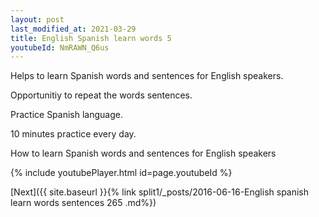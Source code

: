```yaml
---
layout: post
last_modified_at: 2021-03-29
title: English Spanish learn words 5 
youtubeId: NmRAWN_Q6us
---
```

 
 
Helps to learn Spanish words and sentences for English speakers.

Opportunitiy to repeat the words sentences. 

Practice Spanish language. 
 
10 minutes practice every day. 
 
How to learn Spanish words and sentences for English speakers 
 
{% include youtubePlayer.html id=page.youtubeId %}
 
 
[Next]({{ site.baseurl }}{% link  split1/_posts/2016-06-16-English spanish learn words sentences 265 .md%})
 
